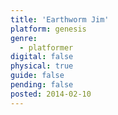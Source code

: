 ```yaml
---
title: 'Earthworm Jim'
platform: genesis
genre:
  - platformer
digital: false
physical: true
guide: false
pending: false
posted: 2014-02-10
---
```

